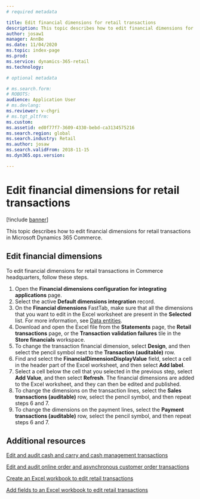 ```yaml
---
# required metadata

title: Edit financial dimensions for retail transactions
description: This topic describes how to edit financial dimensions for retail transactions in Microsoft Dynamics 365 Commerce.
author: josaw1
manager: AnnBe
ms.date: 11/04/2020
ms.topic: index-page
ms.prod: 
ms.service: dynamics-365-retail
ms.technology: 

# optional metadata

# ms.search.form: 
# ROBOTS: 
audience: Application User
# ms.devlang: 
ms.reviewer: v-chgri
# ms.tgt_pltfrm: 
ms.custom: 
ms.assetid: ed0f77f7-3609-4330-bebd-ca3134575216
ms.search.region: global
ms.search.industry: Retail
ms.author: josaw
ms.search.validFrom: 2018-11-15
ms.dyn365.ops.version: 

---
```

# Edit financial dimensions for retail transactions

[!include [banner](../includes/banner.md)]

This topic describes how to edit financial dimensions for retail transactions in Microsoft Dynamics 365 Commerce.

## Edit financial dimensions

To edit financial dimensions for retail transactions in Commerce headquarters, follow these steps.

1. Open the **Financial dimensions configuration for integrating applications** page.
1. Select the active **Default dimensions integration** record.
1. On the **Financial dimensions** FastTab, make sure that all the dimensions that you want to edit in the Excel worksheet are present in the **Selected** list. For more information, see [Data entities](https://docs.microsoft.com/dynamics365/fin-ops-core/dev-itpro/financial/financial-dimension-configuration-integration#data-entities).
1. Download and open the Excel file from the **Statements** page, the **Retail transactions** page, or the **Transaction validation failures** tile in the **Store financials** workspace.
1. To change the transaction financial dimension, select **Design**, and then select the pencil symbol next to the **Transaction (auditable)** row.
1. Find and select the **FinancialDimensionDisplayValue** field, select a cell in the header part of the Excel worksheet, and then select **Add label**.
1. Select a cell below the cell that you selected in the previous step, select **Add Value**, and then select **Refresh**. The financial dimensions are added to the Excel worksheet, and they can then be edited and published.
1. To change the dimensions on the transaction lines, select the **Sales transactions (auditable)** row, select the pencil symbol, and then repeat steps 6 and 7.
1. To change the dimensions on the payment lines, select the **Payment transactions (auditable)** row, select the pencil symbol, and then repeat steps 6 and 7.

## Additional resources

[Edit and audit cash and carry and cash management transactions](edit-cash-trans.md)

[Edit and audit online order and asynchronous customer order transactions](edit-order-trans.md)

[Create an Excel workbook to edit retail transactions](create-excel-edit.md)

[Add fields to an Excel workbook to edit retail transactions](add-fields-excel.md)
